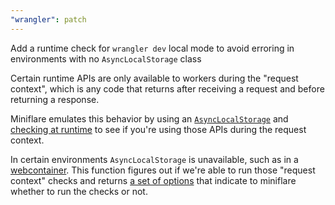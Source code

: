 ```yaml
---
"wrangler": patch
---
```


Add a runtime check for `wrangler dev` local mode to avoid erroring in environments with no `AsyncLocalStorage` class

Certain runtime APIs are only available to workers during the "request context",
which is any code that returns after receiving a request and before returning
a response.

Miniflare emulates this behavior by using an [`AsyncLocalStorage`](https://nodejs.org/api/async_context.html#class-asynclocalstorage) and
[checking at runtime](https://github.com/cloudflare/miniflare/blob/master/packages/shared/src/context.ts#L21-L36)
to see if you're using those APIs during the request context.

In certain environments `AsyncLocalStorage` is unavailable, such as in a
[webcontainer](https://github.com/stackblitz/webcontainer-core).
This function figures out if we're able to run those "request context" checks
and returns [a set of options](https://miniflare.dev/core/standards#global-functionality-limits)
that indicate to miniflare whether to run the checks or not.
